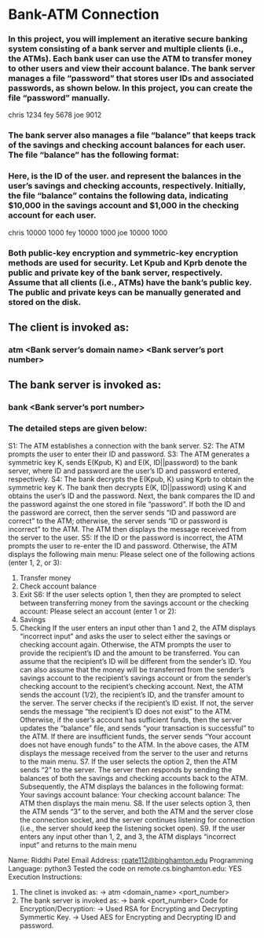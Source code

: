 # Bank-ATM Connection 

### In this project, you will implement an iterative secure banking system consisting of a bank server and multiple clients (i.e., the ATMs). Each bank user can use the ATM to transfer money to other users and view their account balance. The bank server manages a file “password” that stores user IDs and associated passwords, as shown below. In this project, you can create the file “password” manually.

chris 1234
fey 5678
joe 9012

### The bank server also manages a file “balance” that keeps track of the savings and checking account balances for each user. The file “balance” has the following format:

<user-id> <saving-balance> <checking-balance>

### Here, <user-id> is the ID of the user. <saving-balance> and <checking-balance> represent the balances in the user’s savings and checking accounts, respectively. Initially, the file “balance” contains the following data, indicating $10,000 in the savings account and $1,000 in the checking account for each user.

chris 10000 1000
fey 10000 1000
joe 10000 1000

### Both public-key encryption and symmetric-key encryption methods are used for security. Let Kpub and Kprb denote the public and private key of the bank server, respectively. Assume that all clients (i.e., ATMs) have the bank’s public key. The public and private keys can be manually generated and stored on the disk. 

## The client is invoked as:
### atm <Bank server’s domain name> <Bank server’s port number> 
## The bank server is invoked as:
### bank <Bank server’s port number>

### The detailed steps are given below:
S1: The ATM establishes a connection with the bank server.
S2: The ATM prompts the user to enter their ID and password.
S3: The ATM generates a symmetric key K, sends E(Kpub, K) and E(K, ID||password) to the bank server, 
where ID and password are the user’s ID and password entered, respectively.
S4: The bank decrypts the E(Kpub, K) using Kprb to obtain the symmetric key K. The bank then decrypts 
E(K, ID||password) using K and obtains the user’s ID and the password. Next, the bank compares the ID 
and the password against the one stored in file “password”. If both the ID and the password are correct, 
then the server sends “ID and password are correct” to the ATM; otherwise, the server sends “ID or 
password is incorrect” to the ATM. The ATM then displays the message received from the server to the 
user.
S5: If the ID or the password is incorrect, the ATM prompts the user to re-enter the ID and password. 
Otherwise, the ATM displays the following main menu:
 Please select one of the following actions (enter 1, 2, or 3):
1. Transfer money
2. Check account balance
3. Exit
S6: If the user selects option 1, then they are prompted to select between transferring money from the 
savings account or the checking account:
 Please select an account (enter 1 or 2):
1. Savings
2. Checking
If the user enters an input other than 1 and 2, the ATM displays “incorrect input” and asks the user to select 
either the savings or checking account again. Otherwise, the ATM prompts the user to provide the 
recipient’s ID and the amount to be transferred. You can assume that the recipient’s ID will be different 
from the sender’s ID. You can also assume that the money will be transferred from the sender’s savings 
account to the recipient’s savings account or from the sender’s checking account to the recipient’s checking 
account.
Next, the ATM sends the account (1/2), the recipient’s ID, and the transfer amount to the server. The server 
checks if the recipient’s ID exist. If not, the server sends the message “the recipient’s ID does not exist” to 
the ATM. Otherwise, if the user’s account has sufficient funds, then the server updates the “balance” file, 
and sends “your transaction is successful” to the ATM. If there are insufficient funds, the server sends 
“Your account does not have enough funds” to the ATM. In the above cases, the ATM displays the 
message received from the server to the user and returns to the main menu.
S7. If the user selects the option 2, then the ATM sends “2” to the server. The server then responds by 
sending the balances of both the savings and checking accounts back to the ATM. Subsequently, the ATM
displays the balances in the following format:
 Your savings account balance: <amount>
 Your checking account balance: <amount>
The ATM then displays the main menu.
S8. If the user selects option 3, then the ATM sends “3” to the server, and both the ATM and the server 
close the connection socket, and the server continues listening for connection (i.e., the server should keep 
the listening socket open).
S9. If the user enters any input other than 1, 2, and 3, the ATM displays “incorrect input” and returns to the 
main menu












Name: Riddhi Patel
Email Address: rpate112@binghamton.edu
Programming Language: python3
Tested the code on remote.cs.binghamton.edu: YES
Execution Instructions:
1. The clinet is invoked as:
    -> atm <domain_name> <port_number>
2. The bank server is invoked as:
    -> bank <port_number> 
Code for Encryption/Decryption:
    -> Used RSA for Encrypting and Decrypting Symmertic Key.
    -> Used AES for Encrypting and Decrypting ID and password.
